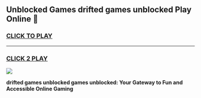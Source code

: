 
## Unblocked Games drifted games unblocked Play Online 👋
<h3>
<a href="https://news.freeplayer.one?title=drifted_games_unblocked&ref=17F">CLICK TO PLAY</a></h3>
<hr>

<h3>
<a href="https://news.freeplayer.one?title=drifted_games_unblocked&ref=17F">CLICK 2 PLAY</a>
  
</h3>

<a href="https://news.freeplayer.one?title=drifted_games_unblocked&ref=17F/"><img src="https://clearcache.store/games.png"></a>


**drifted games unblocked games unblocked: Your Gateway to Fun and Accessible Online Gaming**
